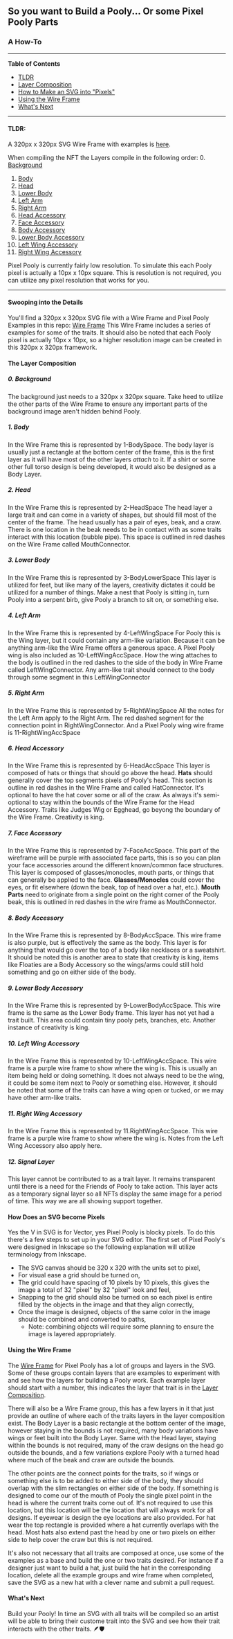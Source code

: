 ## So you want to Build a Pooly... Or some Pixel Pooly Parts
### A How-To
---

**Table of Contents**
- [TLDR](PoolyBuilder.md#tldr)
- [Layer Composition](PoolyBuilder.md#swooping-into-the-details)
- [How to Make an SVG into "Pixels"](PoolyBuilder.md#swooping-into-the-details)
- [Using the Wire Frame](PoolyBuilder.md#using-the-wire-frame)
- [What's Next](PoolyBuilder.md#whats-next)

---

#### **TLDR:**
A 320px x 320px SVG Wire Frame with examples is [here](../pixel-pooly-assets/SVG/PoolyWireFrame.svg).

When compiling the NFT the Layers compile in the following order:
0. [Background](PoolyBuilder.md#0-Background)
1. [Body](PoolyBuilder.md#1-Body)
2. [Head](PoolyBuilder.md#2-Head)
3. [Lower Body](PoolyBuilder.md#3-Lower-Body)
4. [Left Arm](PoolyBuilder.md#4-Left-Arm)
5. [Right Arm](PoolyBuilder.md#5-Right-Arm)
6. [Head Accessory](PoolyBuilder.md#6-Head-Accessory)
7. [Face Accessory](PoolyBuilder.md#7-Face-Accessory)
8. [Body Accessory](PoolyBuilder.md#8-Body-Accessory)
9. [Lower Body Accessory](PoolyBuilder.md#9-Lower-Body-Accessory)
10. [Left Wing Accessory](PoolyBuilder.md#10-Left-Wing-Accessory)
11. [Right Wing Accessory](PoolyBuilder.md#11-Right-Wing-Accessory)

Pixel Pooly is currently fairly low resolution. To simulate this each Pooly pixel is actually a 10px x 10px square. This is resolution is not required, you can utilize any pixel resolution that works for you.

---
#### **Swooping into the Details**

You'll find a 320px x 320px SVG file with a Wire Frame and Pixel Pooly Examples in this repo:
[Wire Frame](../pixel-pooly-assets/SVG/PoolyWireFrame.svg)
This Wire Frame includes a series of examples for some of the traits. It should also be noted that each Pooly pixel is actually 10px x 10px, so a higher resolution image can be created in this 320px x 320px framework.

#### The Layer Composition
##### 0. Background
The background just needs to a 320px x 320px square. Take heed to utilize the other parts of the Wire Frame to ensure any important parts of the background image aren't hidden behind Pooly.

##### 1. Body
In the Wire Frame this is represented by 1-BodySpace.
The body layer is usually just a rectangle at the bottom center of the frame, this is the first layer as it will have most of the other layers *attach* to it.
If a shirt or some other full torso design is being developed, it would also be designed as a Body Layer.

##### 2. Head
In the Wire Frame this is represented by 2-HeadSpace
The head layer a large trait and can come in a variety of shapes, but should fill most of the center of the frame.
The head usually has a pair of eyes, beak, and a craw.
There is one location in the beak needs to be in contact with as some traits interact with this location (bubble pipe). This space is outlined in red dashes on the Wire Frame called MouthConnector.

##### 3. Lower Body
In the Wire Frame this is represented by 3-BodyLowerSpace
This layer is utilized for feet, but like many of the layers, creativity dictates it could be utilized for a number of things.
Make a nest that Pooly is sitting in, turn Pooly into a serpent birb, give Pooly a branch to sit on, or something else.

##### 4. Left Arm
In the Wire Frame this is represented by 4-LeftWingSpace
For Pooly this is the Wing layer, but it could contain any arm-like variation. Because it can be anything arm-like the Wire Frame offers a generous space. A Pixel Pooly wing is also included as 10-LeftWingAccSpace.
How the wing attaches to the body is outlined in the red dashes to the side of the body in Wire Frame called LeftWingConnector.
Any arm-like trait should connect to the body through some segment in this LeftWingConnector

##### 5. Right Arm
In the Wire Frame this is represented by 5-RightWingSpace
All the notes for the Left Arm apply to the Right Arm. The red dashed segment for the connection point in RightWingConnector. And a Pixel Pooly wing wire frame is 11-RightWingAccSpace

##### 6. Head Accessory
In the Wire Frame this is represented by 6-HeadAccSpace
This layer is composed of hats or things that should go above the head.
**Hats** should generally cover the top segments pixels of Pooly's head. This section is outline in red dashes in the Wire Frame and called HatConnector.
It's optional to have the hat cover some or all of the craw.
As always it's semi-optional to stay within the bounds of the Wire Frame for the Head Accessory. Traits like Judges Wig or Egghead, go beyong the boundary of the Wire Frame. Creativity is king.

##### 7. Face Accessory
In the Wire Frame this is represented by 7-FaceAccSpace. This part of the wireframe will be purple with associated face parts, this is so you can plan your face accessories around the different known/common face structures.
This layer is composed of glasses/monocles, mouth parts, or things that can generally be applied to the face.
**Glasses/Monocles** could cover the eyes, or fit elsewhere (down the beak, top of head over a hat, etc.).
**Mouth Parts** need to originate from a single point on the right corner of the Pooly beak, this is outlined in red dashes in the wire frame as MouthConnector.

##### 8. Body Accessory
In the Wire Frame this is represented by 8-BodyAccSpace. This wire frame is also purple, but is effectively the same as the body.
This layer is for anything that would go over the top of a body like necklaces or a sweatshirt.
It should be noted this is another area to state that creativity is king, items like Floaties are a Body Accessory so the wings/arms could still hold something and go on either side of the body.

##### 9. Lower Body Accessory
In the Wire Frame this is represented by 9-LowerBodyAccSpace. This wire frame is the same as the Lower Body frame.
This layer has not yet had a trait built. This area could contain tiny pooly pets, branches, etc. Another instance of creativity is king.

##### 10. Left Wing Accessory
In the Wire Frame this is represented by 10-LeftWingAccSpace. This wire frame is a purple wire frame to show where the wing is.
This is usually an item being held or doing something.
It does not always need to be the wing, it could be some item next to Pooly or something else.
However, it should be noted that some of the traits can have a wing open or tucked, or we may have other arm-like traits.

##### 11. Right Wing Accessory
In the Wire Frame this is represented by 11.RightWingAccSpace. This wire frame is a purple wire frame to show where the wing is.
Notes from the Left Wing Accessory also apply here.

##### 12. Signal Layer
This layer cannot be contributed to as a trait layer. It remains transparent until there is a need for the Friends of Pooly to take action. This layer acts as a temporary signal layer so all NFTs display the same image for a period of time. This way we are all showing support together.

#### How Does an SVG become Pixels
Yes the V in SVG is for Vector, yes Pixel Pooly is blocky pixels. To do this there's a few steps to set up in your SVG editor. The first set of Pixel Pooly's were designed in Inkscape so the following explanation will utilize terminology from Inkscape.
- The SVG canvas should be 320 x 320 with the units set to pixel,
- For visual ease a grid should be turned on,
- The grid could have spacing of 10 pixels by 10 pixels, this gives the image a total of 32 "pixel" by 32 "pixel" look and feel,
- Snapping to the grid should also be turned on so each pixel is entire filled by the objects in the image and that they align correctly,
- Once the image is designed, objects of the same color in the image should be combined and converted to paths,
  - Note: combining objects will require some planning to ensure the image is layered appropriately.

#### Using the Wire Frame
The [Wire Frame](../pixel-pooly-assets/SVG/PoolyWireFrame.svg) for Pixel Pooly has a lot of groups and layers in the SVG.
Some of these groups contain layers that are examples to experiment with and see how the layers for building a Pooly work.
Each example layer should start with a number, this indicates the layer that trait is in the [Layer Composition](PoolyBuilder.md#swooping-into-the-details).

There will also be a Wire Frame group, this has a few layers in it that just provide an outline of where each of the traits layers in the layer composition exist. The Body Layer is a basic rectangle at the bottom center of the image, however staying in the bounds is not required, many body variations have wings or feet built into the Body Layer.
Same with the Head layer, staying within the bounds is not required, many of the craw designs on the head go outside the bounds, and a few variations explore Pooly with a turned head where much of the beak and craw are outside the bounds.

The other points are the connect points for the traits, so if wings or something else is to be added to either side of the body, they should overlap with the slim rectangles on either side of the body.
If something is designed to come our of the mouth of Pooly the single pixel point in the head is where the current traits come out of.
It's not required to use this location, but this location will be the location that will always work for all designs.
If eyewear is design the eye locations are also provided.
For hat wear the top rectangle is provided where a hat currently overlaps with the head.
Most hats also extend past the head by one or two pixels on either side to help cover the craw but this is not required.

It's also not necessary that all traits are composed at once, use some of the examples as a base and build the one or two traits desired.
For instance if a designer just want to build a hat, just build the hat in the corresponding location, delete all the example groups and wire frame when completed, save the SVG as a new hat with a clever name and submit a pull request.

#### What's Next
Build your Pooly!
In time an SVG with all traits will be compiled so an artist will be able to bring their custome trait into the SVG and see how their trait interacts with the other traits.
🪶🛡️
